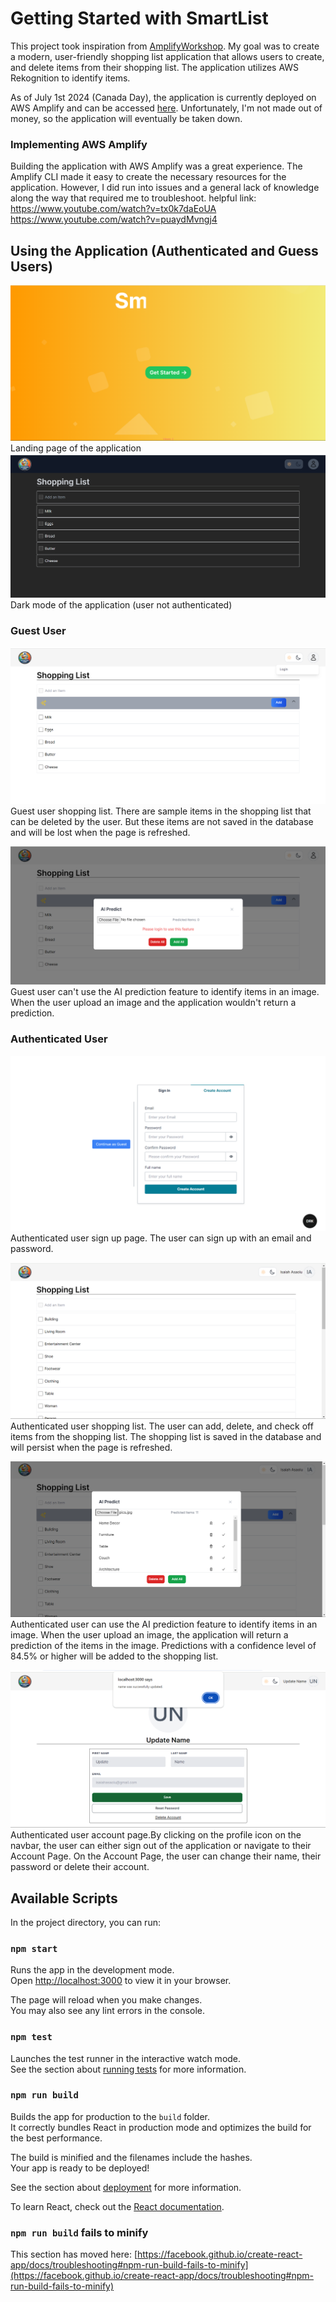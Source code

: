 # Getting Started with SmartList

This project took inspiration from [AmplifyWorkshop](https://github.com/josephtey/AmplifyWorkshop?tab=readme-ov-file#Sending-data-between-Frontend-and-Backend).
My goal was to create a modern, user-friendly shopping list application that allows users to create, and delete items from their shopping list. The application utilizes AWS Rekognition to identify items.

As of July 1st 2024 (Canada Day), the application is currently deployed on AWS Amplify and can be accessed [here](https://master.d3474n4b5kymz.amplifyapp.com/).
Unfortunately, I'm not made out of money, so the application will eventually be taken down.


### Implementing AWS Amplify 
Building the application with AWS Amplify was a great experience. The Amplify CLI made it easy to create the necessary resources for the application. However, I did run into issues and a general lack of knowledge along the way that required me to troubleshoot.
helpful link: https://www.youtube.com/watch?v=tx0k7daEoUA
https://www.youtube.com/watch?v=puaydMvngj4

## Using the Application (Authenticated and Guess Users)

![Landing page](/readmePics/landingPage.png) Landing page of the application
![Dark mode](/readmePics/darkMode.png) Dark mode of the application (user not authenticated)

### Guest User
![guest shopping list](/readmePics/guestShoppingList.png) Guest user shopping list.
There are sample items in the shopping list that can be deleted by the user. But these items are not saved in the database and will be lost when the page is refreshed.

![guest AI predict](/readmePics/guestAIPredict.png) Guest user can't use the AI prediction feature to identify items in an image. When the user upload an image and the application wouldn't return a prediction.

### Authenticated User
![Auth signUp](/readmePics/authSignUp.png) Authenticated user sign up page. The user can sign up with an email and password.

![Auth shoppingList](/readmePics/authShoppingList.png) 
Authenticated user shopping list. The user can add, delete, and check off items from the shopping list. The shopping list is saved in the database and will persist when the page is refreshed.

![Auth AI predict](/readmePics/authAIPredict.png) Authenticated user can use the AI prediction feature to identify items in an image. When the user upload an image, the application will return a prediction of the items in the image. Predictions with a confidence level of 84.5% or higher will be added to the shopping list.

![Auth Account Page](/readmePics/authAccountPage.png) Authenticated user account page.By clicking on the profile icon on the navbar, the user can either sign out of the application or navigate to their Account Page. On the Account Page, the user can change their name, their password or delete their account.

## Available Scripts

In the project directory, you can run:

### `npm start`

Runs the app in the development mode.\
Open [http://localhost:3000](http://localhost:3000) to view it in your browser.

The page will reload when you make changes.\
You may also see any lint errors in the console.

### `npm test`

Launches the test runner in the interactive watch mode.\
See the section about [running tests](https://facebook.github.io/create-react-app/docs/running-tests) for more information.

### `npm run build`

Builds the app for production to the `build` folder.\
It correctly bundles React in production mode and optimizes the build for the best performance.

The build is minified and the filenames include the hashes.\
Your app is ready to be deployed!

See the section about [deployment](https://facebook.github.io/create-react-app/docs/deployment) for more information.

To learn React, check out the [React documentation](https://reactjs.org/).

### `npm run build` fails to minify

This section has moved here: [https://facebook.github.io/create-react-app/docs/troubleshooting#npm-run-build-fails-to-minify](https://facebook.github.io/create-react-app/docs/troubleshooting#npm-run-build-fails-to-minify)


